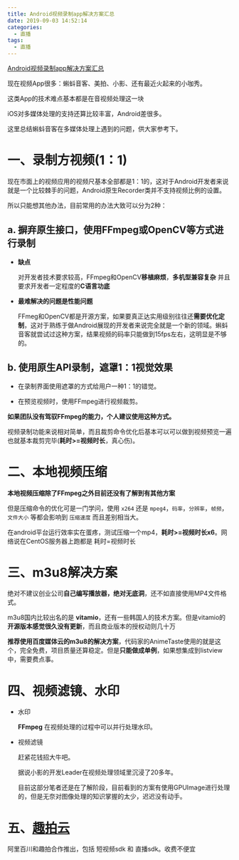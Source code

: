 ```yaml
---
title: Android视频录制app解决方案汇总
date: 2019-09-03 14:52:14
categories:
  - 直播
tags:
  - 直播
---
```


[Android视频录制app解决方案汇总](https://www.zybuluo.com/lichangadd/note/148109)

现在视频App很多：蝌蚪音客、美拍、小影、还有最近火起来的小咖秀。

这类App的技术难点基本都是在音视频处理这一块

iOS对多媒体处理的支持还算比较丰富，Android差很多。

这里总结蝌蚪音客在多媒体处理上遇到的问题，供大家参考下。

# 一、录制方视频(1：1)  #

现在市面上的视频应用的视频尺基本全部都是1：1的，这对于Android开发者来说就是一个比较棘手的问题，Android原生Recorder类并不支持视频比例的设置。

所以只能想其他办法，目前常用的办法大致可以分为2种：

## a. 摒弃原生接口，使用FFmpeg或OpenCV等方式进行录制  ##

- **缺点**

	对开发者技术要求较高，FFmpeg和OpenCV**移植麻烦**，**多机型兼容复杂** 并且要求开发者一定程度的**C语言功底**

- **最难解决的问题是性能问题**

	FFmeg和OpenCV都是开源方案，如果要真正达实用级别往往还**需要优化定制**，这对于熟练于做Android展现的开发者来说完全就是一个新的领域。蝌蚪音客就尝试过这种方案，结果视频的码率只能做到15fps左右，这明显是不够的。

## b. 使用原生API录制，遮罩1：1视觉效果  ##

- 在录制界面使用遮罩的方式给用户一种1：1的错觉。

- 在预览视频时，使用FFmpeg进行视频裁剪。

**如果团队没有驾驭FFmpeg的能力，个人建议使用这种方式。**

视频录制功能来说相对简单，而且裁剪命令优化后基本可以可以做到视频预览一遍也就基本裁剪完毕(**耗时>=视频时长**，真心伤)。

# 二、本地视频压缩 # 

**本地视频压缩除了FFmpeg之外目前还没有了解到有其他方案**

但是压缩命令的优化可是一门学问，使用 `x264` 还是 `mpeg4`，`码率`，`分辨率`，`帧频`，`文件大小` 等都会影响到 `压缩速度` 而且差别相当大。

在android平台运行效率实在蛋疼，测试压缩一个mp4，**耗时>=视频时长x6**。网络说在CentOS服务器上跑都是 耗时=视频时长

# 三、m3u8解决方案  #

绝对不建议创业公司**自己编写播放器，绝对无底洞**，还不如直接使用MP4文件格式。

m3u8国内比较出名的是 **vitamio**，还有一些韩国人的技术方案。但是vitamio的**开源版本感觉很久没有更新**，而且商业版本的授权动则几十万

**推荐使用百度媒体云的m3u8的解决方案**，代码家的AnimeTaste使用的就是这个，完全免费，项目质量还算稳定。但是**只能做成单例**，如果想集成到listview中，需要费点事。

# 四、视频滤镜、水印  #

- 水印 

	**FFmpeg** 在视频处理的过程中可以并行处理水印。

- 视频滤镜

	赶紧花钱招大牛吧。

	据说小影的开发Leader在视频处理领域里沉浸了20多年。

	目前这部分笔者还是在了解阶段，目前看到的方案有使用GPUImage进行处理的，但是无奈对图像处理的知识掌握的太少，迟迟没有动手。

# 五、[趣拍云](https://www.qupaicloud.com/) #

阿里百川和趣拍合作推出，包括 短视频sdk 和 直播sdk。收费不便宜